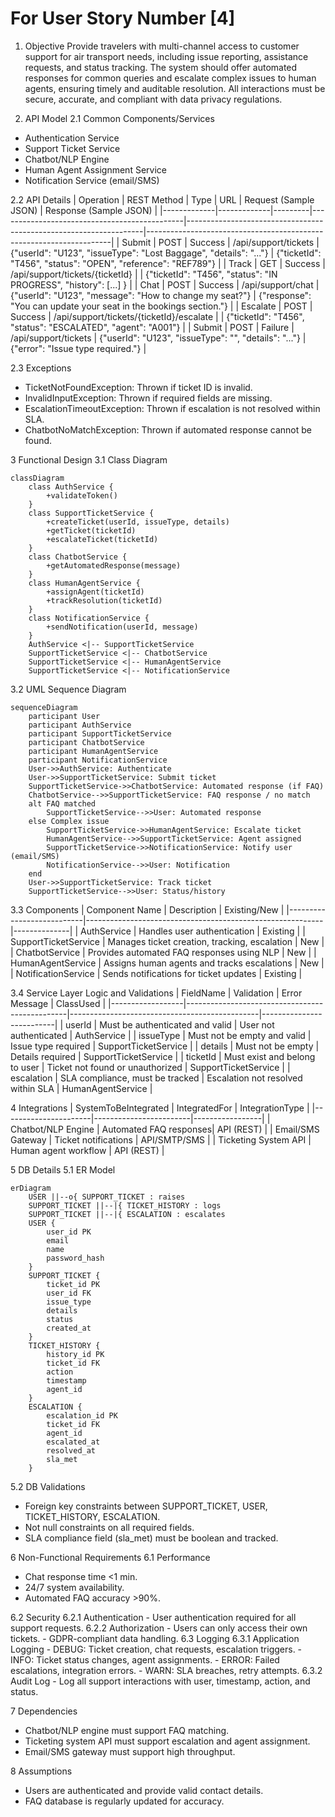 # For User Story Number [4]

1. Objective
Provide travelers with multi-channel access to customer support for air transport needs, including issue reporting, assistance requests, and status tracking. The system should offer automated responses for common queries and escalate complex issues to human agents, ensuring timely and auditable resolution. All interactions must be secure, accurate, and compliant with data privacy regulations.

2. API Model
  2.1 Common Components/Services
  - Authentication Service
  - Support Ticket Service
  - Chatbot/NLP Engine
  - Human Agent Assignment Service
  - Notification Service (email/SMS)

  2.2 API Details
| Operation   | REST Method | Type    | URL                                         | Request (Sample JSON)                                             | Response (Sample JSON)                                              |
|-------------|-------------|---------|----------------------------------------------|-------------------------------------------------------------------|---------------------------------------------------------------------|
| Submit      | POST        | Success | /api/support/tickets                        | {"userId": "U123", "issueType": "Lost Baggage", "details": "..."} | {"ticketId": "T456", "status": "OPEN", "reference": "REF789"}  |
| Track       | GET         | Success | /api/support/tickets/{ticketId}             |                                                                 | {"ticketId": "T456", "status": "IN PROGRESS", "history": [...] } |
| Chat        | POST        | Success | /api/support/chat                           | {"userId": "U123", "message": "How to change my seat?"}           | {"response": "You can update your seat in the bookings section."}   |
| Escalate    | POST        | Success | /api/support/tickets/{ticketId}/escalate    |                                                                 | {"ticketId": "T456", "status": "ESCALATED", "agent": "A001"}   |
| Submit      | POST        | Failure | /api/support/tickets                        | {"userId": "U123", "issueType": "", "details": "..."}           | {"error": "Issue type required."}                                   |

  2.3 Exceptions
  - TicketNotFoundException: Thrown if ticket ID is invalid.
  - InvalidInputException: Thrown if required fields are missing.
  - EscalationTimeoutException: Thrown if escalation is not resolved within SLA.
  - ChatbotNoMatchException: Thrown if automated response cannot be found.

3 Functional Design
  3.1 Class Diagram
```mermaid
classDiagram
    class AuthService {
        +validateToken()
    }
    class SupportTicketService {
        +createTicket(userId, issueType, details)
        +getTicket(ticketId)
        +escalateTicket(ticketId)
    }
    class ChatbotService {
        +getAutomatedResponse(message)
    }
    class HumanAgentService {
        +assignAgent(ticketId)
        +trackResolution(ticketId)
    }
    class NotificationService {
        +sendNotification(userId, message)
    }
    AuthService <|-- SupportTicketService
    SupportTicketService <|-- ChatbotService
    SupportTicketService <|-- HumanAgentService
    SupportTicketService <|-- NotificationService
```

  3.2 UML Sequence Diagram
```mermaid
sequenceDiagram
    participant User
    participant AuthService
    participant SupportTicketService
    participant ChatbotService
    participant HumanAgentService
    participant NotificationService
    User->>AuthService: Authenticate
    User->>SupportTicketService: Submit ticket
    SupportTicketService->>ChatbotService: Automated response (if FAQ)
    ChatbotService-->>SupportTicketService: FAQ response / no match
    alt FAQ matched
        SupportTicketService-->>User: Automated response
    else Complex issue
        SupportTicketService->>HumanAgentService: Escalate ticket
        HumanAgentService-->>SupportTicketService: Agent assigned
        SupportTicketService->>NotificationService: Notify user (email/SMS)
        NotificationService-->>User: Notification
    end
    User->>SupportTicketService: Track ticket
    SupportTicketService-->>User: Status/history
```

  3.3 Components
| Component Name             | Description                                               | Existing/New |
|---------------------------|-----------------------------------------------------------|--------------|
| AuthService               | Handles user authentication                               | Existing     |
| SupportTicketService      | Manages ticket creation, tracking, escalation             | New          |
| ChatbotService            | Provides automated FAQ responses using NLP                | New          |
| HumanAgentService         | Assigns human agents and tracks escalations               | New          |
| NotificationService       | Sends notifications for ticket updates                    | Existing     |

  3.4 Service Layer Logic and Validations
| FieldName        | Validation                                      | Error Message                                 | ClassUsed                |
|------------------|------------------------------------------------|-----------------------------------------------|--------------------------|
| userId           | Must be authenticated and valid                 | User not authenticated                        | AuthService              |
| issueType        | Must not be empty and valid                     | Issue type required                           | SupportTicketService      |
| details          | Must not be empty                               | Details required                              | SupportTicketService      |
| ticketId         | Must exist and belong to user                   | Ticket not found or unauthorized              | SupportTicketService      |
| escalation       | SLA compliance, must be tracked                 | Escalation not resolved within SLA            | HumanAgentService        |

4 Integrations
| SystemToBeIntegrated | IntegratedFor           | IntegrationType |
|----------------------|------------------------|-----------------|
| Chatbot/NLP Engine   | Automated FAQ responses| API (REST)      |
| Email/SMS Gateway    | Ticket notifications   | API/SMTP/SMS    |
| Ticketing System API | Human agent workflow   | API (REST)      |

5 DB Details
  5.1 ER Model
```mermaid
erDiagram
    USER ||--o{ SUPPORT_TICKET : raises
    SUPPORT_TICKET ||--|{ TICKET_HISTORY : logs
    SUPPORT_TICKET ||--|{ ESCALATION : escalates
    USER {
        user_id PK
        email
        name
        password_hash
    }
    SUPPORT_TICKET {
        ticket_id PK
        user_id FK
        issue_type
        details
        status
        created_at
    }
    TICKET_HISTORY {
        history_id PK
        ticket_id FK
        action
        timestamp
        agent_id
    }
    ESCALATION {
        escalation_id PK
        ticket_id FK
        agent_id
        escalated_at
        resolved_at
        sla_met
    }
```

  5.2 DB Validations
  - Foreign key constraints between SUPPORT_TICKET, USER, TICKET_HISTORY, ESCALATION.
  - Not null constraints on all required fields.
  - SLA compliance field (sla_met) must be boolean and tracked.

6 Non-Functional Requirements
  6.1 Performance
  - Chat response time <1 min.
  - 24/7 system availability.
  - Automated FAQ accuracy >90%.

  6.2 Security
    6.2.1 Authentication
    - User authentication required for all support requests.
    6.2.2 Authorization
    - Users can only access their own tickets.
    - GDPR-compliant data handling.
  6.3 Logging
    6.3.1 Application Logging
    - DEBUG: Ticket creation, chat requests, escalation triggers.
    - INFO: Ticket status changes, agent assignments.
    - ERROR: Failed escalations, integration errors.
    - WARN: SLA breaches, retry attempts.
    6.3.2 Audit Log
    - Log all support interactions with user, timestamp, action, and status.

7 Dependencies
  - Chatbot/NLP engine must support FAQ matching.
  - Ticketing system API must support escalation and agent assignment.
  - Email/SMS gateway must support high throughput.

8 Assumptions
  - Users are authenticated and provide valid contact details.
  - FAQ database is regularly updated for accuracy.
